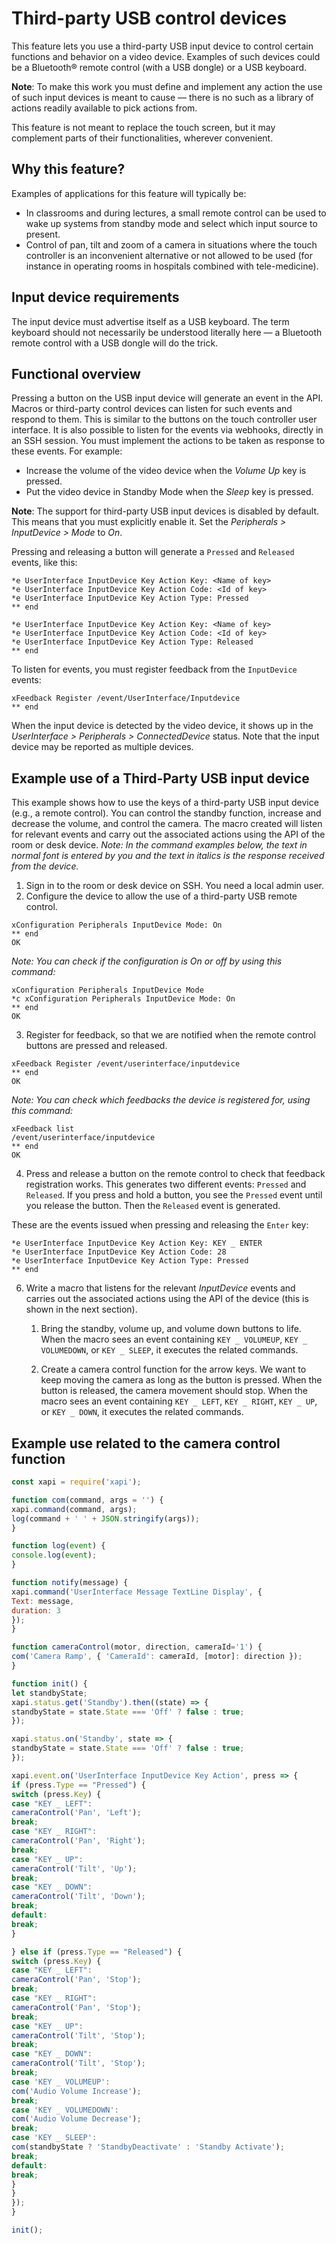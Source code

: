 # Third-party USB control devices
This feature lets you use a third-party USB input device to control certain functions and behavior on a video device. Examples of such devices could be a Bluetooth® remote control (with a USB dongle) or a USB keyboard.

**Note**: To make this work you must define and implement any action the use of such input devices is meant to cause — there is no such as a library of actions readily available to pick actions from. 

This feature is not meant to replace the touch screen, but it may complement parts of their functionalities, wherever convenient.

## Why this feature?

Examples of applications for this feature will typically be:
- In classrooms and during lectures, a small remote control can be used to wake up systems from standby mode and select which input source to present.
- Control of pan, tilt and zoom of a camera in situations where the touch controller is an inconvenient alternative or not allowed to be used (for instance in operating rooms in hospitals combined with tele-medicine).

## Input device requirements

The input device must advertise itself as a USB keyboard. The term keyboard should not necessarily be understood literally here — a Bluetooth remote control with a USB dongle will do the trick.

## Functional overview

Pressing a button on the USB input device will generate an event in the API. Macros or third-party control devices can listen for such events and respond to them. This is similar to the buttons on the touch controller user interface. It is also possible to listen for the events via webhooks, directly in an SSH session. You must implement the actions to be taken as response to these events. For example:
- Increase the volume of the video device when the *Volume Up* key is pressed.
- Put the video device in Standby Mode when the *Sleep* key is pressed.

**Note**: The support for third-party USB input devices is disabled by default. This means that you must explicitly enable it. Set the *Peripherals > InputDevice > Mode* to *On*.

Pressing and releasing a button will generate a `Pressed` and `Released` events, like this:

```
*e UserInterface InputDevice Key Action Key: <Name of key>
*e UserInterface InputDevice Key Action Code: <Id of key>
*e UserInterface InputDevice Key Action Type: Pressed
** end
  
*e UserInterface InputDevice Key Action Key: <Name of key>
*e UserInterface InputDevice Key Action Code: <Id of key>
*e UserInterface InputDevice Key Action Type: Released
** end
```

To listen for events, you must register feedback from the `InputDevice` events:

```
xFeedback Register /event/UserInterface/Inputdevice
** end
```

When the input device is detected by the video device, it shows up in the *UserInterface > Peripherals > ConnectedDevice* status. Note that the input device may be reported as multiple devices.

## Example use of a Third-Party USB input device

This example shows how to use the keys of a third-party USB input device (e.g., a remote control). You can control the standby function, increase and decrease the volume, and control the camera. The macro created will listen for relevant events and carry out the associated actions using the API of the room or desk device. *Note: In the command examples below, the text in normal font is entered by you and the text in italics is the response received from the device.*

1. Sign in to the room or desk device on SSH. You need a local admin user.
2. Configure the device to allow the use of a third-party USB remote control.
   
```
xConfiguration Peripherals InputDevice Mode: On
** end
OK
```

*Note: You can check if the configuration is On or off by using this command:*

```
xConfiguration Peripherals InputDevice Mode
*c xConfiguration Peripherals InputDevice Mode: On
** end
OK
```

3. Register for feedback, so that we are notified when the remote control buttons are pressed and released.
   
```
xFeedback Register /event/userinterface/inputdevice
** end
OK
```

*Note: You can check which feedbacks the device is registered for, using this command:*

```
xFeedback list
/event/userinterface/inputdevice
** end
OK
```

4. Press and release a button on the remote control to check that feedback registration works.
This generates two different events: `Pressed` and `Released`. If you press and hold a button, you see the `Pressed` event until you release the button. Then the `Released` event is generated.

These are the events issued when pressing and releasing the `Enter` key:

```
*e UserInterface InputDevice Key Action Key: KEY _ ENTER
*e UserInterface InputDevice Key Action Code: 28
*e UserInterface InputDevice Key Action Type: Pressed
** end
```

6. Write a macro that listens for the relevant *InputDevice* events and carries out the associated actions using the API of the device (this is shown in the next section).

    1. Bring the standby, volume up, and volume down buttons to life. When the macro sees an event containing `KEY _ VOLUMEUP`, `KEY _ VOLUMEDOWN`, or `KEY _ SLEEP`, it executes the related commands.

    2. Create a camera control function for the arrow keys. We want to keep moving the camera as long as the button is pressed. When the button is released, the camera movement should stop. When the macro sees an event containing `KEY _ LEFT`, `KEY _ RIGHT`, `KEY _ UP`, or `KEY _ DOWN`, it executes the related commands.


## Example use related to the camera control function

```javascript
const xapi = require('xapi');

function com(command, args = '') {
xapi.command(command, args);
log(command + ' ' + JSON.stringify(args));
}

function log(event) {
console.log(event);
}

function notify(message) {
xapi.command('UserInterface Message TextLine Display', {
Text: message,
duration: 3
});
}

function cameraControl(motor, direction, cameraId='1') {
com('Camera Ramp', { 'CameraId': cameraId, [motor]: direction });
}

function init() {
let standbyState;
xapi.status.get('Standby').then((state) => {
standbyState = state.State === 'Off' ? false : true;
});

xapi.status.on('Standby', state => {
standbyState = state.State === 'Off' ? false : true;
});

xapi.event.on('UserInterface InputDevice Key Action', press => {
if (press.Type == "Pressed") {
switch (press.Key) {
case "KEY _ LEFT":
cameraControl('Pan', 'Left');
break;
case "KEY _ RIGHT":
cameraControl('Pan', 'Right');
break;
case "KEY _ UP":
cameraControl('Tilt', 'Up');
break;
case "KEY _ DOWN":
cameraControl('Tilt', 'Down');
break;
default:
break;
}

} else if (press.Type == "Released") {
switch (press.Key) {
case "KEY _ LEFT":
cameraControl('Pan', 'Stop');
break;
case "KEY _ RIGHT":
cameraControl('Pan', 'Stop');
break;
case "KEY _ UP":
cameraControl('Tilt', 'Stop');
break;
case "KEY _ DOWN":
cameraControl('Tilt', 'Stop');
break;
case 'KEY _ VOLUMEUP':
com('Audio Volume Increase');
break;
case 'KEY _ VOLUMEDOWN':
com('Audio Volume Decrease');
break;
case 'KEY _ SLEEP':
com(standbyState ? 'StandbyDeactivate' : 'Standby Activate');
break;
default:
break;
}
}
});
}

init();
```
